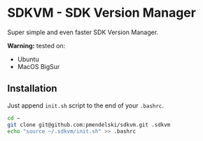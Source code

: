 # SDKVM - SDK Version Manager

Super simple and even faster SDK Version Manager.

**Warning:** tested on:
- Ubuntu
- MacOS BigSur

## Installation

Just append `init.sh` script to the end of your `.bashrc`.

```sh
cd ~
git clone git@github.com:pmendelski/sdkvm.git .sdkvm
echo "source ~/.sdkvm/init.sh" >> .bashrc
```
